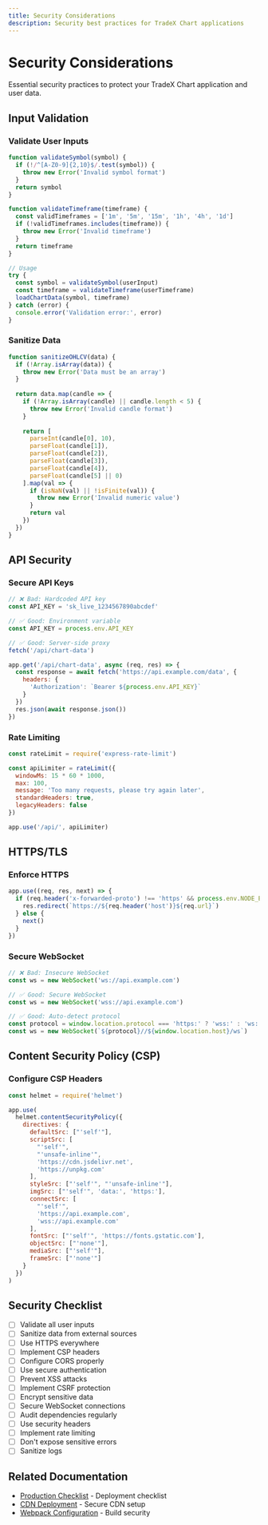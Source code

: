 ```yaml
---
title: Security Considerations
description: Security best practices for TradeX Chart applications
---
```


# Security Considerations

Essential security practices to protect your TradeX Chart application and user data.

## Input Validation

### Validate User Inputs

```javascript
function validateSymbol(symbol) {
  if (!/^[A-Z0-9]{2,10}$/.test(symbol)) {
    throw new Error('Invalid symbol format')
  }
  return symbol
}

function validateTimeframe(timeframe) {
  const validTimeframes = ['1m', '5m', '15m', '1h', '4h', '1d']
  if (!validTimeframes.includes(timeframe)) {
    throw new Error('Invalid timeframe')
  }
  return timeframe
}

// Usage
try {
  const symbol = validateSymbol(userInput)
  const timeframe = validateTimeframe(userTimeframe)
  loadChartData(symbol, timeframe)
} catch (error) {
  console.error('Validation error:', error)
}
```

### Sanitize Data

```javascript
function sanitizeOHLCV(data) {
  if (!Array.isArray(data)) {
    throw new Error('Data must be an array')
  }
  
  return data.map(candle => {
    if (!Array.isArray(candle) || candle.length < 5) {
      throw new Error('Invalid candle format')
    }
    
    return [
      parseInt(candle[0], 10),
      parseFloat(candle[1]),
      parseFloat(candle[2]),
      parseFloat(candle[3]),
      parseFloat(candle[4]),
      parseFloat(candle[5] || 0)
    ].map(val => {
      if (isNaN(val) || !isFinite(val)) {
        throw new Error('Invalid numeric value')
      }
      return val
    })
  })
}
```

## API Security

### Secure API Keys

```javascript
// ❌ Bad: Hardcoded API key
const API_KEY = 'sk_live_1234567890abcdef'

// ✅ Good: Environment variable
const API_KEY = process.env.API_KEY

// ✅ Good: Server-side proxy
fetch('/api/chart-data')

app.get('/api/chart-data', async (req, res) => {
  const response = await fetch('https://api.example.com/data', {
    headers: {
      'Authorization': `Bearer ${process.env.API_KEY}`
    }
  })
  res.json(await response.json())
})
```

### Rate Limiting

```javascript
const rateLimit = require('express-rate-limit')

const apiLimiter = rateLimit({
  windowMs: 15 * 60 * 1000,
  max: 100,
  message: 'Too many requests, please try again later',
  standardHeaders: true,
  legacyHeaders: false
})

app.use('/api/', apiLimiter)
```

## HTTPS/TLS

### Enforce HTTPS

```javascript
app.use((req, res, next) => {
  if (req.header('x-forwarded-proto') !== 'https' && process.env.NODE_ENV === 'production') {
    res.redirect(`https://${req.header('host')}${req.url}`)
  } else {
    next()
  }
})
```

### Secure WebSocket

```javascript
// ❌ Bad: Insecure WebSocket
const ws = new WebSocket('ws://api.example.com')

// ✅ Good: Secure WebSocket
const ws = new WebSocket('wss://api.example.com')

// ✅ Good: Auto-detect protocol
const protocol = window.location.protocol === 'https:' ? 'wss:' : 'ws:'
const ws = new WebSocket(`${protocol}//${window.location.host}/ws`)
```

## Content Security Policy (CSP)

### Configure CSP Headers

```javascript
const helmet = require('helmet')

app.use(
  helmet.contentSecurityPolicy({
    directives: {
      defaultSrc: ["'self'"],
      scriptSrc: [
        "'self'",
        "'unsafe-inline'",
        'https://cdn.jsdelivr.net',
        'https://unpkg.com'
      ],
      styleSrc: ["'self'", "'unsafe-inline'"],
      imgSrc: ["'self'", 'data:', 'https:'],
      connectSrc: [
        "'self'",
        'https://api.example.com',
        'wss://api.example.com'
      ],
      fontSrc: ["'self'", 'https://fonts.gstatic.com'],
      objectSrc: ["'none'"],
      mediaSrc: ["'self'"],
      frameSrc: ["'none'"]
    }
  })
)
```

## Security Checklist

- [ ] Validate all user inputs
- [ ] Sanitize data from external sources
- [ ] Use HTTPS everywhere
- [ ] Implement CSP headers
- [ ] Configure CORS properly
- [ ] Use secure authentication
- [ ] Prevent XSS attacks
- [ ] Implement CSRF protection
- [ ] Encrypt sensitive data
- [ ] Secure WebSocket connections
- [ ] Audit dependencies regularly
- [ ] Use security headers
- [ ] Implement rate limiting
- [ ] Don't expose sensitive errors
- [ ] Sanitize logs

## Related Documentation

- [Production Checklist](production-checklist) - Deployment checklist
- [CDN Deployment](cdn-deployment) - Secure CDN setup
- [Webpack Configuration](webpack-config) - Build security